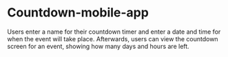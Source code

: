 # Countdown-mobile-app
Users enter a name for their countdown timer and enter a date and time for when the event will take place. Afterwards, users can view the countdown screen for an event, showing how many days and hours are left.

